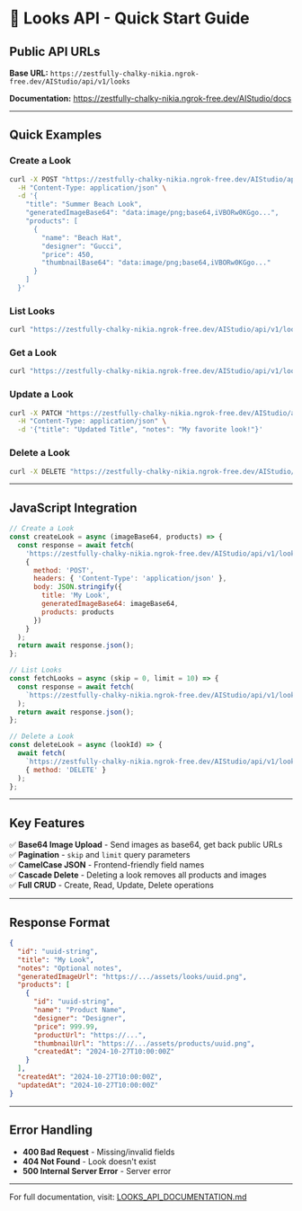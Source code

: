 # 🚀 Looks API - Quick Start Guide

## Public API URLs

**Base URL:** `https://zestfully-chalky-nikia.ngrok-free.dev/AIStudio/api/v1/looks`

**Documentation:** https://zestfully-chalky-nikia.ngrok-free.dev/AIStudio/docs

---

## Quick Examples

### Create a Look
```bash
curl -X POST "https://zestfully-chalky-nikia.ngrok-free.dev/AIStudio/api/v1/looks/" \
  -H "Content-Type: application/json" \
  -d '{
    "title": "Summer Beach Look",
    "generatedImageBase64": "data:image/png;base64,iVBORw0KGgo...",
    "products": [
      {
        "name": "Beach Hat",
        "designer": "Gucci",
        "price": 450,
        "thumbnailBase64": "data:image/png;base64,iVBORw0KGgo..."
      }
    ]
  }'
```

### List Looks
```bash
curl "https://zestfully-chalky-nikia.ngrok-free.dev/AIStudio/api/v1/looks/?skip=0&limit=10"
```

### Get a Look
```bash
curl "https://zestfully-chalky-nikia.ngrok-free.dev/AIStudio/api/v1/looks/{id}/"
```

### Update a Look
```bash
curl -X PATCH "https://zestfully-chalky-nikia.ngrok-free.dev/AIStudio/api/v1/looks/{id}/" \
  -H "Content-Type: application/json" \
  -d '{"title": "Updated Title", "notes": "My favorite look!"}'
```

### Delete a Look
```bash
curl -X DELETE "https://zestfully-chalky-nikia.ngrok-free.dev/AIStudio/api/v1/looks/{id}/"
```

---

## JavaScript Integration

```javascript
// Create a Look
const createLook = async (imageBase64, products) => {
  const response = await fetch(
    'https://zestfully-chalky-nikia.ngrok-free.dev/AIStudio/api/v1/looks/',
    {
      method: 'POST',
      headers: { 'Content-Type': 'application/json' },
      body: JSON.stringify({
        title: 'My Look',
        generatedImageBase64: imageBase64,
        products: products
      })
    }
  );
  return await response.json();
};

// List Looks
const fetchLooks = async (skip = 0, limit = 10) => {
  const response = await fetch(
    `https://zestfully-chalky-nikia.ngrok-free.dev/AIStudio/api/v1/looks/?skip=${skip}&limit=${limit}`
  );
  return await response.json();
};

// Delete a Look
const deleteLook = async (lookId) => {
  await fetch(
    `https://zestfully-chalky-nikia.ngrok-free.dev/AIStudio/api/v1/looks/${lookId}/`,
    { method: 'DELETE' }
  );
};
```

---

## Key Features

✅ **Base64 Image Upload** - Send images as base64, get back public URLs  
✅ **Pagination** - `skip` and `limit` query parameters  
✅ **CamelCase JSON** - Frontend-friendly field names  
✅ **Cascade Delete** - Deleting a look removes all products and images  
✅ **Full CRUD** - Create, Read, Update, Delete operations  

---

## Response Format

```json
{
  "id": "uuid-string",
  "title": "My Look",
  "notes": "Optional notes",
  "generatedImageUrl": "https://.../assets/looks/uuid.png",
  "products": [
    {
      "id": "uuid-string",
      "name": "Product Name",
      "designer": "Designer",
      "price": 999.99,
      "productUrl": "https://...",
      "thumbnailUrl": "https://.../assets/products/uuid.png",
      "createdAt": "2024-10-27T10:00:00Z"
    }
  ],
  "createdAt": "2024-10-27T10:00:00Z",
  "updatedAt": "2024-10-27T10:00:00Z"
}
```

---

## Error Handling

- **400 Bad Request** - Missing/invalid fields
- **404 Not Found** - Look doesn't exist
- **500 Internal Server Error** - Server error

---

For full documentation, visit: [LOOKS_API_DOCUMENTATION.md](./LOOKS_API_DOCUMENTATION.md)

